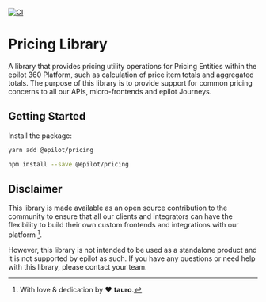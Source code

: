 [![CI](https://github.com/epilot-dev/pricing/actions/workflows/ci.yml/badge.svg?branch=main)](https://github.com/epilot-dev/pricing/actions/workflows/ci.yml)

# Pricing Library

A library that provides pricing utility operations for Pricing Entities within the epilot 360 Platform, such as calculation of price item totals and aggregated totals. The purpose of this library is to provide support for common pricing concerns to all our APIs, micro-frontends and epilot Journeys.

## Getting Started

Install the package:

```bash
yarn add @epilot/pricing
```

```bash
npm install --save @epilot/pricing
```

## Disclaimer

This library is made available as an open source contribution to the community to ensure that all our clients and integrators can have the flexibility to build their own custom frontends and integrations with our platform [^1].

However, this library is not intended to be used as a standalone product and it is not supported by epilot as such. If you have any questions or need help with this library, please contact your team.

[^1]: With love & dedication by :heart: **tauro**.
